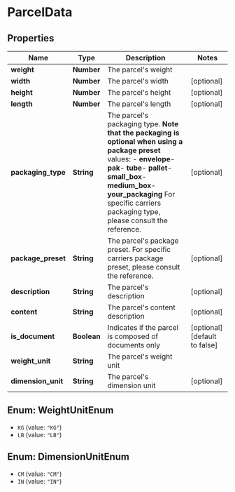 # ParcelData

## Properties
Name | Type | Description | Notes
------------ | ------------- | ------------- | -------------
**weight** | **Number** | The parcel&#x27;s weight | 
**width** | **Number** | The parcel&#x27;s width | [optional] 
**height** | **Number** | The parcel&#x27;s height | [optional] 
**length** | **Number** | The parcel&#x27;s length | [optional] 
**packaging_type** | **String** |  The parcel&#x27;s packaging type.  **Note that the packaging is optional when using a package preset**  values: - **envelope**- **pak**- **tube**- **pallet**- **small_box**- **medium_box**- **your_packaging**  For specific carriers packaging type, please consult the reference.  | [optional] 
**package_preset** | **String** |  The parcel&#x27;s package preset.  For specific carriers package preset, please consult the reference.  | [optional] 
**description** | **String** | The parcel&#x27;s description | [optional] 
**content** | **String** | The parcel&#x27;s content description | [optional] 
**is_document** | **Boolean** | Indicates if the parcel is composed of documents only | [optional] [default to false]
**weight_unit** | **String** | The parcel&#x27;s weight unit | 
**dimension_unit** | **String** | The parcel&#x27;s dimension unit | [optional] 

<a name="WeightUnitEnum"></a>
## Enum: WeightUnitEnum

* `KG` (value: `"KG"`)
* `LB` (value: `"LB"`)


<a name="DimensionUnitEnum"></a>
## Enum: DimensionUnitEnum

* `CM` (value: `"CM"`)
* `IN` (value: `"IN"`)

